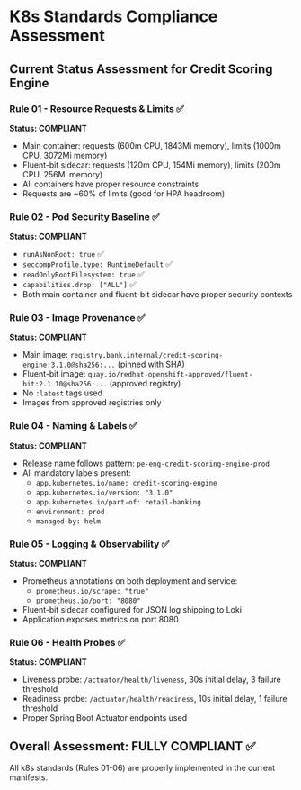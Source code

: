 # K8s Standards Compliance Assessment

## Current Status Assessment for Credit Scoring Engine

### Rule 01 - Resource Requests & Limits ✅
**Status: COMPLIANT**
- Main container: requests (600m CPU, 1843Mi memory), limits (1000m CPU, 3072Mi memory)
- Fluent-bit sidecar: requests (120m CPU, 154Mi memory), limits (200m CPU, 256Mi memory)
- All containers have proper resource constraints
- Requests are ~60% of limits (good for HPA headroom)

### Rule 02 - Pod Security Baseline ✅
**Status: COMPLIANT**
- `runAsNonRoot: true` ✅
- `seccompProfile.type: RuntimeDefault` ✅
- `readOnlyRootFilesystem: true` ✅
- `capabilities.drop: ["ALL"]` ✅
- Both main container and fluent-bit sidecar have proper security contexts

### Rule 03 - Image Provenance ✅
**Status: COMPLIANT**
- Main image: `registry.bank.internal/credit-scoring-engine:3.1.0@sha256:...` (pinned with SHA)
- Fluent-bit image: `quay.io/redhat-openshift-approved/fluent-bit:2.1.10@sha256:...` (approved registry)
- No `:latest` tags used
- Images from approved registries only

### Rule 04 - Naming & Labels ✅
**Status: COMPLIANT**
- Release name follows pattern: `pe-eng-credit-scoring-engine-prod`
- All mandatory labels present:
  - `app.kubernetes.io/name: credit-scoring-engine`
  - `app.kubernetes.io/version: "3.1.0"`
  - `app.kubernetes.io/part-of: retail-banking`
  - `environment: prod`
  - `managed-by: helm`

### Rule 05 - Logging & Observability ✅
**Status: COMPLIANT**
- Prometheus annotations on both deployment and service:
  - `prometheus.io/scrape: "true"`
  - `prometheus.io/port: "8080"`
- Fluent-bit sidecar configured for JSON log shipping to Loki
- Application exposes metrics on port 8080

### Rule 06 - Health Probes ✅
**Status: COMPLIANT**
- Liveness probe: `/actuator/health/liveness`, 30s initial delay, 3 failure threshold
- Readiness probe: `/actuator/health/readiness`, 10s initial delay, 1 failure threshold
- Proper Spring Boot Actuator endpoints used

## Overall Assessment: FULLY COMPLIANT ✅

All k8s standards (Rules 01-06) are properly implemented in the current manifests.

